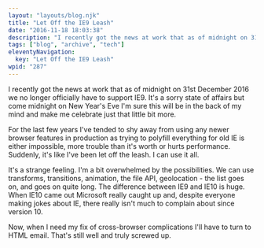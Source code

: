 ```yaml
---
layout: "layouts/blog.njk"
title: "Let Off the IE9 Leash"
date: "2016-11-18 18:03:38"
description: "I recently got the news at work that as of midnight on 31st December 2016 we no longer officially have to support IE9"
tags: ["blog", "archive", "tech"]
eleventyNavigation:
  key: "Let Off the IE9 Leash"
wpid: "287"
---
```


I recently got the news at work that as of midnight on 31st December 2016 we no longer officially have to support IE9. It's a sorry state of affairs but come midnight on New Year's Eve I'm sure this will be in the back of my mind and make me celebrate just that little bit more.

For the last few years I've tended to shy away from using any newer browser features in production as trying to polyfill everything for old IE is either impossible, more trouble than it's worth or hurts performance. Suddenly, it's like I've been let off the leash. I can use it all.

It's a strange feeling. I'm a bit overwhelmed by the possibilities. We can use transforms, transitions, animation, the file API, geolocation - the list goes on, and goes on quite long. The difference between IE9 and IE10 is huge. When IE10 came out Microsoft really caught up and, despite everyone making jokes about IE, there really isn't much to complain about since version 10.

Now, when I need my fix of cross-browser complications I'll have to turn to HTML email. That's still well and truly screwed up.
